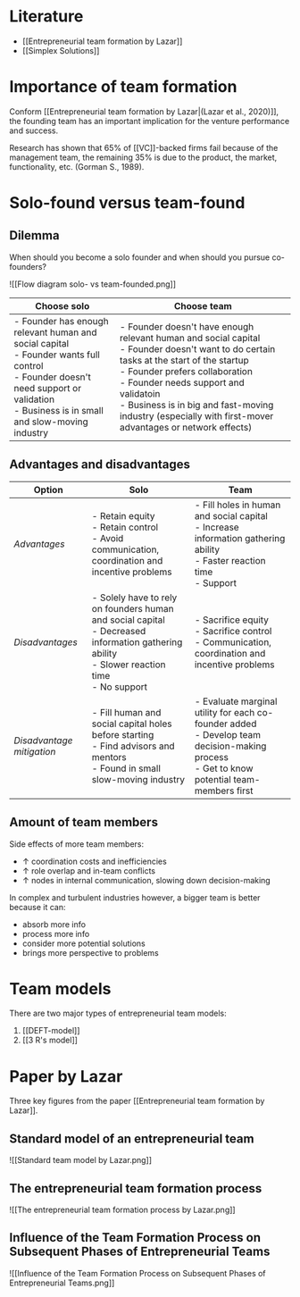 # Literature
- [[Entrepreneurial team formation by Lazar]]
- [[Simplex Solutions]]
# Importance of team formation
Conform [[Entrepreneurial team formation by Lazar|(Lazar et al., 2020)]], the founding team has an important implication for the venture performance and success.

Research has shown that 65% of [[VC]]-backed firms fail because of the management team, the remaining 35% is due to the product, the market, functionality, etc. (Gorman S., 1989).
# Solo-found versus team-found
## Dilemma
When should you become a solo founder and when should you pursue co-founders?

![[Flow diagram solo- vs team-founded.png]]

| Choose solo | Choose team |
| ---- | ---- |
| - Founder has enough relevant human and social capital<br>- Founder wants full control<br>- Founder doesn't need support or validation<br>- Business is in small and slow-moving industry | - Founder doesn't have enough relevant human and social capital<br>- Founder doesn't want to do certain tasks at the start of the startup<br>- Founder prefers collaboration<br>- Founder needs support and validatoin<br>- Business is in big and fast-moving industry (especially with first-mover advantages or network effects)  |
## Advantages and disadvantages
| Option | Solo | Team |
| ---- | ---- | ---- |
| *Advantages* | - Retain equity<br>- Retain control<br>- Avoid communication, coordination and incentive problems | - Fill holes in human and social capital<br>- Increase information gathering ability<br>- Faster reaction time<br>- Support |
| *Disadvantages* | - Solely have to rely on founders human and social capital<br>- Decreased information gathering ability<br>- Slower reaction time<br>- No support | - Sacrifice equity<br>- Sacrifice control<br>- Communication, coordination and incentive problems |
| *Disadvantage mitigation* | - Fill human and social capital holes before starting<br>- Find advisors and mentors<br>- Found in small slow-moving industry | - Evaluate marginal utility for each co-founder added<br>- Develop team decision-making process<br>- Get to know potential team-members first |
## Amount of team members
Side effects of more team members:
- $\uparrow$  coordination costs and inefficiencies
- $\uparrow$ role overlap and in-team conflicts
- $\uparrow$ nodes in internal communication, slowing down decision-making

In complex and turbulent industries however, a bigger team is better because it can:
- absorb more info
- process more info
- consider more potential solutions
- brings more perspective to problems
# Team models
There are two major types of entrepreneurial team models:
1. [[DEFT-model]]
2. [[3 R's model]]
# Paper by Lazar
Three key figures from the paper [[Entrepreneurial team formation by Lazar]].
## Standard model of an entrepreneurial team
![[Standard team model by Lazar.png]]
## The entrepreneurial team formation process
![[The entrepreneurial team formation process by Lazar.png]]
## Influence of the Team Formation Process on Subsequent Phases of Entrepreneurial Teams
![[Influence of the Team Formation Process on Subsequent Phases of Entrepreneurial Teams.png]]